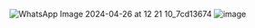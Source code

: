 ![WhatsApp Image 2024-04-26 at 12 21 10_7cd13674](https://github.com/VasuBhalani/Carrer-Counselling-Analyser/assets/129766426/381f1ffa-ea06-4abb-9f29-17e26d7603db)
![image](https://github.com/VasuBhalani/Carrer-Counselling-Analyser/assets/129766426/bb61eb80-e3c4-41f0-8484-85ae1226c266)
